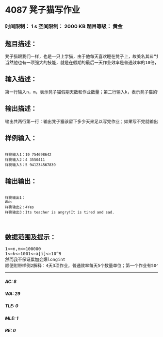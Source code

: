 # 4087 凳子猫写作业   
### 时间限制： 1 s     空间限制： 2000 KB     题目等级： 黄金  
## 题目描述：  

<pre>
凳子猫跟我们一样，也是一只上学猫，由于他每天喜欢睡在凳子上，故美名其曰“凳子猫”，他的假期就要到了，然而他也像我们一样，喜欢先玩一段时间再写作业，但是他却是一只小心谨慎的猫，他怕的是，如果他不能及时开始写作业，如果不能在假期结束前完成，猫老师可是会怒了的！他不敢惹猫老师，但他的数学不太好，算不出来要留下几天的写作业时间，于是他去查度娘，度娘也不能告诉他留几天写作业（废话），于是他找到了你这个oier，想让你帮他算算要留多少写作业时间。  
当然他也有一项强大的技能，就是在假期的最后一天作业效率是普通效率的10倍，但他可不想这样做，这毕竟是很累的，所以他打算最后一天也用普通效率，但是如果从第一天一直写到倒数第二天还没写完，且余下的作业一天也做不完，他是可以使用该技能的。
</pre>
  
  
## 输入描述：  

<pre>
第一行输入n，m，表示凳子猫假期天数和作业数量；第二行输入k，表示凳子猫的普通效率；（可以理解成每天能完成的单位数量）第3~m+2行，表示凳子猫每项作业的数量a[i]。（可以理解成每科作业单位数量）
</pre>
  
  
## 输出描述：  

<pre>
输出共两行第一行：输出凳子猫该留下多少天来足以写完作业；如果写不完就输出‘Its teacher is angry!’第二行：输出凳子猫是否需要在最后一天用十倍的效率来完成作业才能写完，用了输出‘Yes’，没用输出‘No’，如果尽管用了也没能完成作业，就输出‘It is tired and sad.’（注意标点符号！！！）
</pre>
  
  
## 样例输入：  

<pre><code>
样例输入1：10 754698642  
样例输入2：4 3550411  
样例输入3：5 941234567839
</code></pre>
  
  
## 输出输出：  

<pre><code>
样例输出1：  
8No  
样例输出2：4Yes  
样例输出3：Its teacher is angry!It is tired and sad.  
  

</code></pre>
  
  
## 数据范围及提示：  

<pre>
1<=n,m<=100000  
1<=k<=1001<=a[i]<=10^9  
然而我不保证累加会爆longint  
顺便附带样例2解释：4天3项作业，普通效率每天5个数量单位；第一个作业有50个作业单位；第二个作业有4个作业单位；第三个作业有11个作业单位；由于凳子猫如果每天都用普通效率写作业，最终是写不完的，所以他在最后一天用了10倍的效率，最后写完了作业。表示为5*(4-1)+5*10>=sum(a[1]:a[m])，在此题中sum(a[1]:a[m])=65，因此作业总单位数量与提高效率后的15+50=65个总完成单位数量相等，因此能完成作业。其他输出不解释。
</pre>
  
  
***  

##### AC: 8  
##### WA: 29  
##### TLE: 0  
##### MLE: 1  
##### RE: 0  
